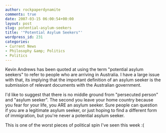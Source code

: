 ```yaml
---
author: rockpaperdynamite
comments: true
date: 2007-03-15 06:00:54+00:00
layout: post
slug: potential-asylum-seekers
title: '"Potential Asylum Seekers"'
wordpress_id: 231
categories:
- Current News
- Philosophy &amp; Politics
- Politics
---
```


Kevin Andrews has been quoted at using the term "potential asylum seekers" to refer to people who are arriving in Australia. I have a large issue with that, its implying that the important definition of an asylum seeker is the submission of relevant documents with the Australian government.

I'd like to suggest that there is no middle ground from "persecuted person" and "asylum seeker". The second you leave your home country because you fear for your life, you ARE an asylum seeker. Sure people can question if you are a legitimate asylum seeker, or just hoping to find a different form of immigration, but you're never a potential asylum seeker.

This is one of the worst pieces of political spin I've seen this week :(
